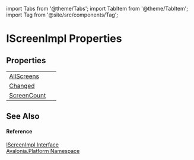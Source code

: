 import Tabs from '@theme/Tabs'; 
import TabItem from '@theme/TabItem'; 
import Tag from '@site/src/components/Tag'; 

# IScreenImpl Properties




## Properties
<table>
<tr>
<td><a href="P_Avalonia_Platform_IScreenImpl_AllScreens">AllScreens</a></td>
<td> </td>
</tr>
<tr>
<td><a href="P_Avalonia_Platform_IScreenImpl_Changed">Changed</a></td>
<td> </td>
</tr>
<tr>
<td><a href="P_Avalonia_Platform_IScreenImpl_ScreenCount">ScreenCount</a></td>
<td> </td>
</tr>
</table>

## See Also


#### Reference
<a href="T_Avalonia_Platform_IScreenImpl">IScreenImpl Interface</a>  
<a href="N_Avalonia_Platform">Avalonia.Platform Namespace</a>  

